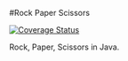 #Rock Paper Scissors

[![Coverage Status](https://coveralls.io/repos/github/MollieS/RockPaperScissors/badge.svg?branch=master)](https://coveralls.io/github/MollieS/RockPaperScissors?branch=master)

Rock, Paper, Scissors in Java.

